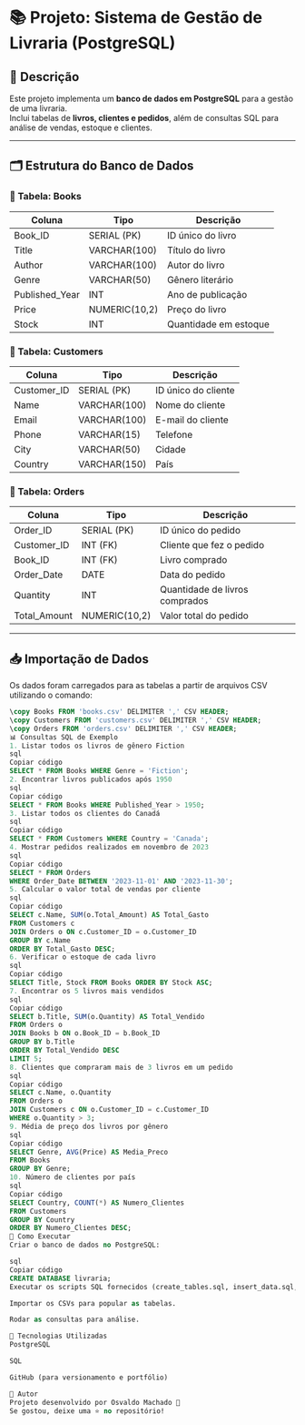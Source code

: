 # 📚 Projeto: Sistema de Gestão de Livraria (PostgreSQL)

## 📖 Descrição
Este projeto implementa um **banco de dados em PostgreSQL** para a gestão de uma livraria.  
Inclui tabelas de **livros, clientes e pedidos**, além de consultas SQL para análise de vendas, estoque e clientes.

---

## 🗂 Estrutura do Banco de Dados

### 📘 Tabela: Books
| Coluna          | Tipo            | Descrição                |
|-----------------|-----------------|--------------------------|
| Book_ID         | SERIAL (PK)     | ID único do livro        |
| Title           | VARCHAR(100)    | Título do livro          |
| Author          | VARCHAR(100)    | Autor do livro           |
| Genre           | VARCHAR(50)     | Gênero literário         |
| Published_Year  | INT             | Ano de publicação        |
| Price           | NUMERIC(10,2)   | Preço do livro           |
| Stock           | INT             | Quantidade em estoque    |

### 👥 Tabela: Customers
| Coluna       | Tipo          | Descrição                |
|--------------|---------------|--------------------------|
| Customer_ID  | SERIAL (PK)   | ID único do cliente      |
| Name         | VARCHAR(100)  | Nome do cliente          |
| Email        | VARCHAR(100)  | E-mail do cliente        |
| Phone        | VARCHAR(15)   | Telefone                 |
| City         | VARCHAR(50)   | Cidade                   |
| Country      | VARCHAR(150)  | País                     |

### 🛒 Tabela: Orders
| Coluna        | Tipo          | Descrição                         |
|---------------|---------------|-----------------------------------|
| Order_ID      | SERIAL (PK)   | ID único do pedido                |
| Customer_ID   | INT (FK)      | Cliente que fez o pedido          |
| Book_ID       | INT (FK)      | Livro comprado                    |
| Order_Date    | DATE          | Data do pedido                    |
| Quantity      | INT           | Quantidade de livros comprados    |
| Total_Amount  | NUMERIC(10,2) | Valor total do pedido             |

---

## 📥 Importação de Dados
Os dados foram carregados para as tabelas a partir de arquivos CSV utilizando o comando:

```sql
\copy Books FROM 'books.csv' DELIMITER ',' CSV HEADER;
\copy Customers FROM 'customers.csv' DELIMITER ',' CSV HEADER;
\copy Orders FROM 'orders.csv' DELIMITER ',' CSV HEADER;
📊 Consultas SQL de Exemplo
1. Listar todos os livros de gênero Fiction
sql
Copiar código
SELECT * FROM Books WHERE Genre = 'Fiction';
2. Encontrar livros publicados após 1950
sql
Copiar código
SELECT * FROM Books WHERE Published_Year > 1950;
3. Listar todos os clientes do Canadá
sql
Copiar código
SELECT * FROM Customers WHERE Country = 'Canada';
4. Mostrar pedidos realizados em novembro de 2023
sql
Copiar código
SELECT * FROM Orders
WHERE Order_Date BETWEEN '2023-11-01' AND '2023-11-30';
5. Calcular o valor total de vendas por cliente
sql
Copiar código
SELECT c.Name, SUM(o.Total_Amount) AS Total_Gasto
FROM Customers c
JOIN Orders o ON c.Customer_ID = o.Customer_ID
GROUP BY c.Name
ORDER BY Total_Gasto DESC;
6. Verificar o estoque de cada livro
sql
Copiar código
SELECT Title, Stock FROM Books ORDER BY Stock ASC;
7. Encontrar os 5 livros mais vendidos
sql
Copiar código
SELECT b.Title, SUM(o.Quantity) AS Total_Vendido
FROM Orders o
JOIN Books b ON o.Book_ID = b.Book_ID
GROUP BY b.Title
ORDER BY Total_Vendido DESC
LIMIT 5;
8. Clientes que compraram mais de 3 livros em um pedido
sql
Copiar código
SELECT c.Name, o.Quantity
FROM Orders o
JOIN Customers c ON o.Customer_ID = c.Customer_ID
WHERE o.Quantity > 3;
9. Média de preço dos livros por gênero
sql
Copiar código
SELECT Genre, AVG(Price) AS Media_Preco
FROM Books
GROUP BY Genre;
10. Número de clientes por país
sql
Copiar código
SELECT Country, COUNT(*) AS Numero_Clientes
FROM Customers
GROUP BY Country
ORDER BY Numero_Clientes DESC;
🚀 Como Executar
Criar o banco de dados no PostgreSQL:

sql
Copiar código
CREATE DATABASE livraria;
Executar os scripts SQL fornecidos (create_tables.sql, insert_data.sql, queries.sql).

Importar os CSVs para popular as tabelas.

Rodar as consultas para análise.

📌 Tecnologias Utilizadas
PostgreSQL

SQL

GitHub (para versionamento e portfólio)

👤 Autor
Projeto desenvolvido por Osvaldo Machado 🚀
Se gostou, deixe uma ⭐ no repositório!
